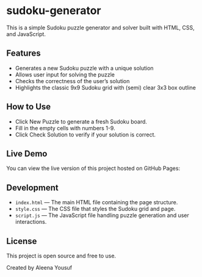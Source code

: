 # sudoku-generator

This is a simple Sudoku puzzle generator and solver built with HTML, CSS, and JavaScript.

## Features
- Generates a new Sudoku puzzle with a unique solution
- Allows user input for solving the puzzle
- Checks the correctness of the user’s solution
- Highlights the classic 9x9 Sudoku grid with (semi) clear 3x3 box outline

## How to Use

- Click New Puzzle to generate a fresh Sudoku board.
- Fill in the empty cells with numbers 1-9.
- Click Check Solution to verify if your solution is correct.

## Live Demo

You can view the live version of this project hosted on GitHub Pages:

## Development

- `index.html` — The main HTML file containing the page structure.
- `style.css` — The CSS file that styles the Sudoku grid and page.
- `script.js` — The JavaScript file handling puzzle generation and user interactions.

## License

This project is open source and free to use.

Created by Aleena Yousuf

